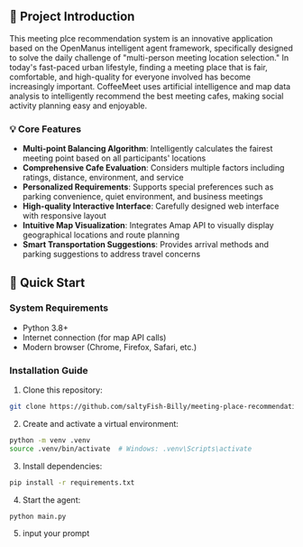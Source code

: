## 📖 Project Introduction

This meeting plce recommendation system is an innovative application based on the OpenManus intelligent agent framework, specifically designed to solve the daily challenge of "multi-person meeting location selection." In today's fast-paced urban lifestyle, finding a meeting place that is fair, comfortable, and high-quality for everyone involved has become increasingly important. CoffeeMeet uses artificial intelligence and map data analysis to intelligently recommend the best meeting cafes, making social activity planning easy and enjoyable.

### 💡 Core Features

- **Multi-point Balancing Algorithm**: Intelligently calculates the fairest meeting point based on all participants' locations
- **Comprehensive Cafe Evaluation**: Considers multiple factors including ratings, distance, environment, and service
- **Personalized Requirements**: Supports special preferences such as parking convenience, quiet environment, and business meetings
- **High-quality Interactive Interface**: Carefully designed web interface with responsive layout
- **Intuitive Map Visualization**: Integrates Amap API to visually display geographical locations and route planning
- **Smart Transportation Suggestions**: Provides arrival methods and parking suggestions to address travel concerns

## 🚀 Quick Start

### System Requirements

- Python 3.8+
- Internet connection (for map API calls)
- Modern browser (Chrome, Firefox, Safari, etc.)

### Installation Guide

1. Clone this repository:

```bash
git clone https://github.com/saltyFish-Billy/meeting-place-recommendation-system.git 
```

2. Create and activate a virtual environment:

```bash
python -m venv .venv
source .venv/bin/activate  # Windows: .venv\Scripts\activate
```

3. Install dependencies:

```bash
pip install -r requirements.txt
```

4. Start the agent:

```bash
python main.py
```

5. input your prompt


